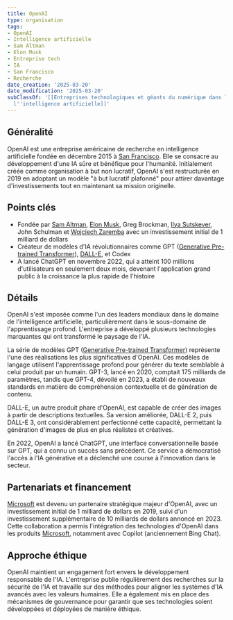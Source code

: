 ```yaml
---
title: OpenAI
type: organisation
tags:
- OpenAI
- Intelligence artificielle
- Sam Altman
- Elon Musk
- Entreprise tech
- IA
- San Francisco
- Recherche
date_creation: '2025-03-20'
date_modification: '2025-03-20'
subClassOf: '[[Entreprises technologiques et géants du numérique dans le domaine de
  l''intelligence artificielle]]'
---
```

## Généralité

OpenAI est une entreprise américaine de recherche en intelligence artificielle fondée en décembre 2015 à [San Francisco](https://fr.wikipedia.org/wiki/San_Francisco). Elle se consacre au développement d'une IA sûre et bénéfique pour l'humanité. Initialement créée comme organisation à but non lucratif, OpenAI s'est restructurée en 2019 en adoptant un modèle "à but lucratif plafonné" pour attirer davantage d'investissements tout en maintenant sa mission originelle.

## Points clés

- Fondée par [Sam Altman](https://fr.wikipedia.org/wiki/Sam_Altman), [Elon Musk](https://fr.wikipedia.org/wiki/Elon_Musk), Greg Brockman, [Ilya Sutskever](https://fr.wikipedia.org/wiki/Ilya_Sutskever), John Schulman et [Wojciech Zaremba](https://fr.wikipedia.org/wiki/Wojciech_Zaremba) avec un investissement initial de 1 milliard de dollars
- Créateur de modèles d'IA révolutionnaires comme GPT ([Generative Pre-trained Transformer](https://fr.wikipedia.org/wiki/Generative_Pre-trained_Transformer)), [DALL-E](https://fr.wikipedia.org/wiki/DALL-E), et Codex
- A lancé ChatGPT en novembre 2022, qui a atteint 100 millions d'utilisateurs en seulement deux mois, devenant l'application grand public à la croissance la plus rapide de l'histoire

## Détails

OpenAI s'est imposée comme l'un des leaders mondiaux dans le domaine de l'intelligence artificielle, particulièrement dans le sous-domaine de l'apprentissage profond. L'entreprise a développé plusieurs technologies marquantes qui ont transformé le paysage de l'IA.

La série de modèles GPT ([Generative Pre-trained Transformer](https://fr.wikipedia.org/wiki/Generative_Pre-trained_Transformer)) représente l'une des réalisations les plus significatives d'OpenAI. Ces modèles de langage utilisent l'apprentissage profond pour générer du texte semblable à celui produit par un humain. GPT-3, lancé en 2020, comptait 175 milliards de paramètres, tandis que GPT-4, dévoilé en 2023, a établi de nouveaux standards en matière de compréhension contextuelle et de génération de contenu.

DALL-E, un autre produit phare d'OpenAI, est capable de créer des images à partir de descriptions textuelles. Sa version améliorée, DALL-E 2, puis DALL-E 3, ont considérablement perfectionné cette capacité, permettant la génération d'images de plus en plus réalistes et créatives.

En 2022, OpenAI a lancé ChatGPT, une interface conversationnelle basée sur GPT, qui a connu un succès sans précédent. Ce service a démocratisé l'accès à l'IA générative et a déclenché une course à l'innovation dans le secteur.

## Partenariats et financement

[Microsoft](https://fr.wikipedia.org/wiki/Microsoft) est devenu un partenaire stratégique majeur d'OpenAI, avec un investissement initial de 1 milliard de dollars en 2019, suivi d'un investissement supplémentaire de 10 milliards de dollars annoncé en 2023. Cette collaboration a permis l'intégration des technologies d'OpenAI dans les produits [Microsoft](https://fr.wikipedia.org/wiki/Microsoft), notamment avec Copilot (anciennement Bing Chat).

## Approche éthique

OpenAI maintient un engagement fort envers le développement responsable de l'IA. L'entreprise publie régulièrement des recherches sur la sécurité de l'IA et travaille sur des méthodes pour aligner les systèmes d'IA avancés avec les valeurs humaines. Elle a également mis en place des mécanismes de gouvernance pour garantir que ses technologies soient développées et déployées de manière éthique.